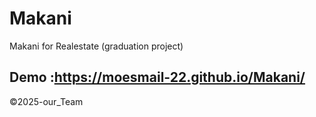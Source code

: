 # Makani
Makani for Realestate (graduation project) 
## Demo :https://moesmail-22.github.io/Makani/
©2025-our_Team
